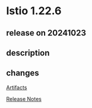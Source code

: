 # Istio 1.22.6

## release on 20241023

## description

## changes

<a href="http://gcsweb.istio.io/gcs/istio-release/releases/1.22.6/" rel="nofollow">Artifacts</a>

<a href="https://istio.io/news/releases/1.22.x/announcing-1.22.6/" rel="nofollow">Release Notes</a>

